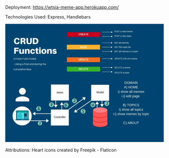 Deployment:
https://wtsia-meme-app.herokuapp.com/

Technologies Used: Express, Handlebars

![CRUDpicture](./images/CRUDFunctionality.jpg)

Attributions:
Heart icons created by Freepik - Flaticon
